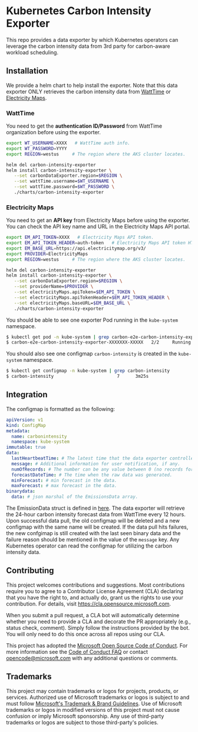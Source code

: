 # Kubernetes Carbon Intensity Exporter

This repo provides a data exporter by which Kubernetes operators can leverage the carbon intensity data from 3rd party for carbon-aware workload scheduling.

## Installation

We provide a helm chart to help install the exporter. Note that this data exporter ONLY retrieves the carbon intensity data from 
[WattTime](https://www.watttime.org/) or [Electricity Maps](https://www.electricitymaps.com/). 

### WattTime

You need to get the **authentication ID/Password** from WattTime organization before using the exporter.

```bash
export WT_USERNAME=XXXX   # WattTime auth info.
export WT_PASSWORD=YYYY
export REGION=westus     # The region where the AKS cluster locates.

helm del carbon-intensity-exporter
helm install carbon-intensity-exporter \
   --set carbonDataExporter.region=$REGION \
   --set wattTime.username=$WT_USERNAME \
   --set wattTime.password=$WT_PASSWORD \
   ./charts/carbon-intensity-exporter
```

### Electricity Maps

You need to get an **API key** from Electricity Maps before using the exporter.
You can check the API key name and URL in the Electricity Maps API portal.

```bash
export EM_API_TOKEN=XXXX   # Electricity Maps API token.
export EM_API_TOKEN_HEADER=auth-token   # Electricity Maps API token HTTP header.
export EM_BASE_URL=https://api.electricitymap.org/v3/
export PROVIDER=ElectricityMaps
export REGION=westus     # The region where the AKS cluster locates.

helm del carbon-intensity-exporter
helm install carbon-intensity-exporter \
   --set carbonDataExporter.region=$REGION \
   --set providerName=$PROVIDER \
   --set electricityMaps.apiToken=$EM_API_TOKEN \
   --set electricityMaps.apiTokenHeader=$EM_API_TOKEN_HEADER \
   --set electricityMaps.baseURL=$EM_BASE_URL \
   ./charts/carbon-intensity-exporter
```


You should be able to see one exporter Pod running in the `kube-system` namespace.
```bash
$ kubectl get pod -n kube-system | grep carbon-e2e-carbon-intensity-exporter
$ carbon-e2e-carbon-intensity-exporter-XXXXXXX-XXXXX   2/2     Running   0          3m25s
```

You should also see one configmap `carbon-intensity` is created in the `kube-system` namespace.
```bash
$ kubectl get configmap -n kube-system | grep carbon-intensity
$ carbon-intensity                        7      3m25s
```

## Integration
The configmap is formatted as the following:

```yaml
apiVersion: v1
kind: ConfigMap
metadata:
  name: carbonintensity
  namespace: kube-system
immutable: true
data:
  lastHeartbeatTime: # The latest time that the data exporter controller sends the data. 
  message: # Additional information for user notification, if any. 
  numOfRecords: # The number can be any value between 0 (no records for the current location) and 24 * 12. 
  forecastDateTime: # The time when the raw data was generated.
  minForecast: # min forecast in the data.
  maxForecast: # max forecast in the data.
binarydata: 
  data: # json marshal of the EmissionsData array.
```

The EmissionData struct is defined in [here](pkg/sdk/api/emissions_data.go). The data exporter will retrieve the 24-hour carbon intensity forecast data
from WattTime every 12 hours. Upon successful data pull, the old configmap will be deleted and a new configmap with the same name will be created.
If the data pull hits failures, the new confgimap is still created with the last seen binary data and the failure reason should be mentioned in the value
of the `message` key. Any Kubernetes operator can read the configmap for utilizing the carbon intensity data.


## Contributing

This project welcomes contributions and suggestions.  Most contributions require you to agree to a
Contributor License Agreement (CLA) declaring that you have the right to, and actually do, grant us
the rights to use your contribution. For details, visit https://cla.opensource.microsoft.com.

When you submit a pull request, a CLA bot will automatically determine whether you need to provide
a CLA and decorate the PR appropriately (e.g., status check, comment). Simply follow the instructions
provided by the bot. You will only need to do this once across all repos using our CLA.

This project has adopted the [Microsoft Open Source Code of Conduct](https://opensource.microsoft.com/codeofconduct/).
For more information see the [Code of Conduct FAQ](https://opensource.microsoft.com/codeofconduct/faq/) or
contact [opencode@microsoft.com](mailto:opencode@microsoft.com) with any additional questions or comments.

## Trademarks

This project may contain trademarks or logos for projects, products, or services. Authorized use of Microsoft 
trademarks or logos is subject to and must follow 
[Microsoft's Trademark & Brand Guidelines](https://www.microsoft.com/en-us/legal/intellectualproperty/trademarks/usage/general).
Use of Microsoft trademarks or logos in modified versions of this project must not cause confusion or imply Microsoft sponsorship.
Any use of third-party trademarks or logos are subject to those third-party's policies.
